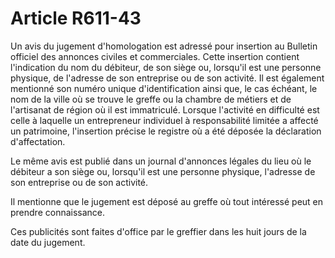 # Article R611-43

Un avis du jugement d'homologation est adressé pour insertion au Bulletin officiel des annonces civiles et commerciales. Cette insertion contient l'indication du nom du débiteur, de son siège ou, lorsqu'il est une personne physique, de l'adresse de son entreprise ou de son activité. Il est également mentionné son numéro unique d'identification ainsi que, le cas échéant, le nom de la ville où se trouve le greffe ou la chambre de métiers et de l'artisanat de région où il est immatriculé. Lorsque l'activité en difficulté est celle à laquelle un entrepreneur individuel à responsabilité limitée a affecté un patrimoine, l'insertion précise le registre où a été déposée la déclaration d'affectation.

Le même avis est publié dans un journal d'annonces légales du lieu où le débiteur a son siège ou, lorsqu'il est une personne physique, l'adresse de son entreprise ou de son activité.

Il mentionne que le jugement est déposé au greffe où tout intéressé peut en prendre connaissance.

Ces publicités sont faites d'office par le greffier dans les huit jours de la date du jugement.
